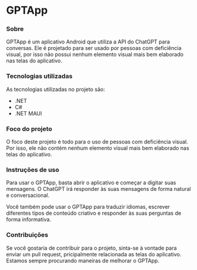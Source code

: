 # GPTApp

### Sobre

GPTApp é um aplicativo Android que utiliza a API do ChatGPT para conversas. Ele é projetado para ser usado por pessoas com deficiência visual, por isso não possui nenhum elemento visual mais bem elaborado nas telas do aplicativo.

### Tecnologias utilizadas

As tecnologias utilizadas no projeto são:

* .NET
* C#
* .NET MAUI

### Foco do projeto

O foco deste projeto é todo para o uso de pessoas com deficiência visual. Por isso, ele não contém nenhum elemento visual mais bem elaborado nas telas do aplicativo.

### Instruções de uso

Para usar o GPTApp, basta abrir o aplicativo e começar a digitar suas mensagens. O ChatGPT irá responder às suas mensagens de forma natural e conversacional.

Você também pode usar o GPTApp para traduzir idiomas, escrever diferentes tipos de conteúdo criativo e responder às suas perguntas de forma informativa.

### Contribuições

Se você gostaria de contribuir para o projeto, sinta-se à vontade para enviar um pull request, pricipalmente relacionada as telas do aplicativo. Estamos sempre procurando maneiras de melhorar o GPTApp.

